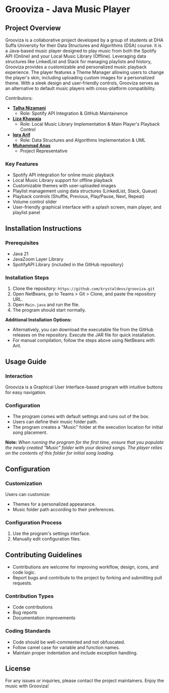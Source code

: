 # Grooviza - Java Music Player

## Project Overview
Grooviza is a collaborative project developed by a group of students at DHA Suffa University for their Data Structures and Algorithms (DSA) course. it is a Java-based music player designed to play music from both the Spotify API (Online) and your Local Music Library (Offline). Leveraging data structures like LinkedList and Stack for managing playlists and history, Grooviza provides a customizable and personalized music playback experience. The player features a Theme Manager allowing users to change the player's skin, including uploading custom images for a personalized theme. With a sleek design and user-friendly controls, Grooviza serves as an alternative to default music players with cross-platform compatibility.

Contributors:

- **[Talha Nizamani](https://github.com/krystaldevv/)**
  - Role: Spotify API Integration & GitHub Maintainence
- **[Liza Khawaja](https://github.com/lizakhawaja/)**
  - Role: Local Music Library Implementation & Main Player's Playback Control
- **[Iqra Arif](https://github.com/iqra-arif09/)**
  - Role: Data Structures and Algorithms Implementation & UML
- **[Muhammad Anas]()**
  - Project Representative


### Key Features
- Spotify API integration for online music playback
- Local Music Library support for offline playback
- Customizable themes with user-uploaded images
- Playlist management using data structures (LinkedList, Stack, Queue)
- Playback controls (Shuffle, Previous, Play/Pause, Next, Repeat)
- Volume control slider
- User-friendly graphical interface with a splash screen, main player, and playlist panel

## Installation Instructions
### Prerequisites
- Java 21
- JavaZoom Layer Library
- SpotifyAPI Library (included in the GitHub repository)

### Installation Steps
1. Clone the repository: `https://github.com/krystaldevv/grooviza.git`
2. Open NetBeans, go to Teams > Git > Clone, and paste the repository URL.
3. Open `Main.java` and run the file.
4. The program should start normally.

**Additional Installation Options:**
- Alternatively, you can download the executable file from the GitHub releases on the repository. Execute the JAR file for quick installation.
- For manual compilation, follow the steps above using NetBeans with Ant.

## Usage Guide
### Interaction
Grooviza is a Graphical User Interface-based program with intuitive buttons for easy navigation.

### Configuration
- The program comes with default settings and runs out of the box.
- Users can define their music folder path.
- The program creates a "Music" folder at the execution location for initial song placement.
  
**Note:** _When running the program for the first time, ensure that you populate the newly created "Music" folder with your desired songs. The player relies on the contents of this folder for initial song loading._ 

## Configuration

### Customization
Users can customize:
- Themes for a personalized appearance.
- Music folder path according to their preferences.

### Configuration Process
1. Use the program's settings interface.
2. Manually edit configuration files.

## Contributing Guidelines
- Contributions are welcome for improving workflow, design, icons, and code logic.
- Report bugs and contribute to the project by forking and submitting pull requests.

### Contribution Types
- Code contributions
- Bug reports
- Documentation improvements

### Coding Standards
- Code should be well-commented and not obfuscated.
- Follow camel case for variable and function names.
- Maintain proper indentation and include exception handling.

## License

For any issues or inquiries, please contact the project maintainers. Enjoy the music with Grooviza!
